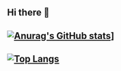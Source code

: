 ## Hi there 👋
## [![Anurag's GitHub stats](https://github-readme-stats.vercel.app/api?username=Gaberzzz)](https://github.com/anuraghazra/github-readme-stats)]
## [![Top Langs](https://github-readme-stats.vercel.app/api/top-langs/?username=Gaberzzz)](https://github.com/anuraghazra/github-readme-stats)
<!--
**Gaberzzz/Gaberzzz** is a ✨ _special_ ✨ repository because its `README.md` (this file) appears on your GitHub profile.

Here are some ideas to get you started:

- 🔭 I’m currently working on ...
- 🌱 I’m currently learning ...
- 👯 I’m looking to collaborate on ...
- 🤔 I’m looking for help with ...
- 💬 Ask me about ...
- 📫 How to reach me: ...
- 😄 Pronouns: ...
- ⚡ Fun fact: ...
-->
